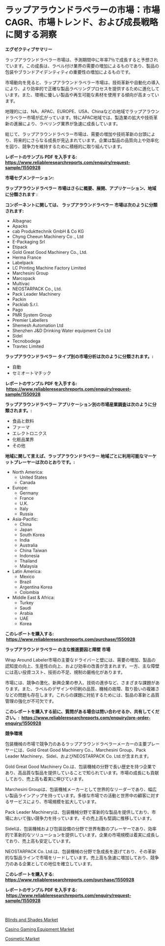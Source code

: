 <p><h1>ラップアラウンドラベラーの市場：市場CAGR、市場トレンド、および成長戦略に関する洞察</h1></p><p><strong>エグゼクティブサマリー</strong></p>
<p><p>ラップアラウンドラベラー市場は、予測期間中に年率7％で成長すると予想されています。この成長は、ラベル付け業界の需要の増加によるものであり、製品の包装やブランドアイデンティティの重要性の増加によるものです。</p><p>市場動向を見ると、ラップアラウンドラベラー市場は、技術革新や自動化の導入により、より効率的で正確な製品ラベリングプロセスを提供するために進化しています。また、環境に優しい製品や再生可能な素材を使用する傾向が高まっています。</p><p>地理的には、NA、APAC、EUROPE、USA、Chinaなどの地域でラップアラウンドラベラー市場が広がっています。特にAPAC地域では、製造業の拡大や技術革新の進展により、ラベリング業界が急速に成長しています。</p><p>総じて、ラップアラウンドラベラー市場は、需要の増加や技術革新の台頭により、将来的にさらなる成長が見込まれています。企業は製品の品質向上や効率化を図り、競争力を維持するために積極的に取り組んでいます。</p></p>
<p><strong>レポートのサンプル PDF を入手する: <a href="https://www.reliableresearchreports.com/enquiry/request-sample/1550928">https://www.reliableresearchreports.com/enquiry/request-sample/1550928</a></strong></p>
<p><strong>市場セグメンテーション:</strong></p>
<p><strong> ラップアラウンドラベラー 市場はさらに概要、展開、アプリケーション、地域に分類されます :</strong></p>
<p><strong>コンポーネントに関しては、 ラップアラウンドラベラー 市場は次のように分類されます: &nbsp;</strong></p>
<p><ul><li>Albagnac</li><li>Apacks</li><li>cab Produkttechnik GmbH & Co KG</li><li>Chyng Cheeun Machinery Co ., Ltd</li><li>E-Packaging Srl</li><li>Etipack</li><li>Gold Great Good Machinery Co., Ltd.</li><li>Herma France</li><li>Labelpack</li><li>LC Printing Machine Factory Limited</li><li>Marchesini Group</li><li>Marcopack</li><li>Multivac</li><li>NEOSTARPACK Co., Ltd.</li><li>Pack Leader Machinery</li><li>Packin</li><li>Packlab S.r.l.</li><li>Pago</li><li>PMR System Group</li><li>Premier Labellers</li><li>Shemesh Automation Ltd</li><li>Shenzhen J&D Drinking Water equipment Co Ltd</li><li>Sidel</li><li>Tecnobodega</li><li>Travtec Limited</li></ul></p>
<p><strong> ラップアラウンドラベラー タイプ別の市場分析は次のように分類されます。:</strong></p>
<p><ul><li>自動</li><li>セミオートマチック</li></ul></p>
<p><strong>レポートのサンプル PDF を入手する: &nbsp;<a href="https://www.reliableresearchreports.com/enquiry/request-sample/1550928">https://www.reliableresearchreports.com/enquiry/request-sample/1550928</a></strong></p>
<p><strong> ラップアラウンドラベラー アプリケーション別の市場産業調査は次のように分類されます。:</strong></p>
<p><ul><li>食品と飲料</li><li>ファーマ</li><li>エレクトロニクス</li><li>化粧品業界</li><li>その他</li></ul></p>
<p><strong>地域に関して言えば、ラップアラウンドラベラー 地域ごとに利用可能なマーケットプレーヤーは次のとおりです。:</strong></p>
<p><ul>
    <li>
        North America:
        <ul>
            <li>United States</li>
            <li>Canada</li>
        </ul>
    </li>
    <li>
        Europe:
        <ul>
            <li>Germany</li>
            <li>France</li>
            <li>U.K.</li>
            <li>Italy</li>
            <li>Russia</li>
        </ul>
    </li>
    <li>
        Asia-Pacific:
        <ul>
            <li>China</li>
            <li>Japan</li>
            <li>South Korea</li>
            <li>India</li>
            <li>Australia</li>
            <li>China Taiwan</li>
            <li>Indonesia</li>
            <li>Thailand</li>
            <li>Malaysia</li>
        </ul>
    </li>
    <li>
        Latin America:
        <ul>
            <li>Mexico</li>
            <li>Brazil</li>
            <li>Argentina Korea</li>
            <li>Colombia</li>
        </ul>
    </li>
    <li>
        Middle East & Africa:
        <ul>
            <li>Turkey</li>
            <li>Saudi</li>
            <li>Arabia</li>
            <li>UAE</li>
            <li>Korea</li>
        </ul>
    </li>
    </ul></p>
<p><strong>このレポートを購入する: &nbsp;<a href="https://www.reliableresearchreports.com/purchase/1550928">https://www.reliableresearchreports.com/purchase/1550928</a></strong></p>
<p><strong>ラップアラウンドラベラー の主な推進要因と障壁 市場</strong></p>
<p><p>Wrap Around Labeler市場の主要なドライバーと壁には、需要の増加、製品の認知度の向上、生産性の向上、および効率の改善が含まれます。一方、主な障壁には高い投資コスト、技術の不足、規制の厳格化があります。</p><p>市場には、競争の激化、新興企業の参入、技術の進歩など、さまざまな課題があります。また、ラベルのデザインや印刷の品質、機械の故障、取り扱いの複雑さなどの問題も存在します。これらの課題に対処するためには、製品の革新と品質管理の強化が不可欠です。</p></p>
<p><strong>このレポートを購入する前に、質問がある場合は問い合わせるか、共有してください。:&nbsp; <a href="https://www.reliableresearchreports.com/enquiry/pre-order-enquiry/1550928">https://www.reliableresearchreports.com/enquiry/pre-order-enquiry/1550928</a></strong></p>
<p><strong>競争環境</strong></p>
<p><p>包装機械の市場で競争力のあるラップアラウンドラベラーメーカーの主要プレーヤーには、Gold Great Good Machinery Co.、Marchesini Group、Pack Leader Machinery、Sidel、およびNEOSTARPACK Co. Ltd.が含まれます。</p><p>Gold Great Good Machinery Co.は、包装機械の分野で長い歴史を持つ企業であり、高品質な製品を提供していることで知られています。市場の成長にも貢献しており、売上高も着実に伸びています。</p><p>Marchesini Groupは、包装機械メーカーとして世界的なリーダーであり、幅広い製品ラインアップを持っています。多様な市場での活動と世界中の顧客に対するサービスにより、市場規模を拡大しています。</p><p>Pack Leader Machineryは、包装機械分野で革新的な製品を提供しており、市場において強い競争力を持っています。その売上高も堅調に推移しています。</p><p>Sidelは、包装機械および包装設備の分野で世界有数のプレーヤーであり、効率的で革新的なソリューションを提供しています。企業の市場規模は着実に成長しており、売上高も安定しています。</p><p>NEOSTARPACK Co. Ltd.は、包装機械の分野で急成長を遂げており、その革新的な製品ラインで市場をリードしています。売上高も急速に増加しており、競争力のある企業としての地位を確立しています。</p></p>
<p><strong>このレポートを購入する: &nbsp; <a href="https://www.reliableresearchreports.com/purchase/1550928">https://www.reliableresearchreports.com/purchase/1550928</a></strong></p>
<p><strong>レポートのサンプル PDF を入手する: &nbsp;<a href="https://www.reliableresearchreports.com/enquiry/request-sample/1550928">https://www.reliableresearchreports.com/enquiry/request-sample/1550928</a></strong><strong></strong></p>
<p>&nbsp;</p>
<p><p><a href="https://github.com/nathandecarvalho/Market-Research-Report-List-2/blob/main/blinds-and-shades-market.md">Blinds and Shades Market</a></p><p><a href="https://github.com/kosella/Market-Research-Report-List-2/blob/main/casino-gaming-equipment-market.md">Casino Gaming Equipment Market</a></p><p><a href="https://github.com/kufem1/Market-Research-Report-List-1/blob/main/cosmetic-market.md">Cosmetic Market</a></p></p>